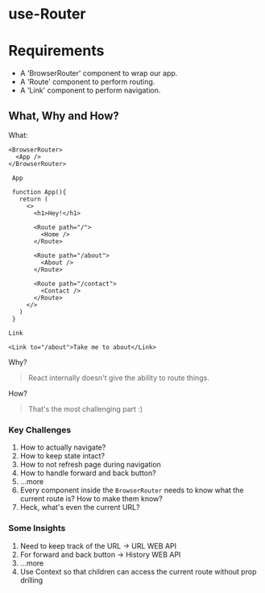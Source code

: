 # use-Router

# Requirements
- A 'BrowserRouter' component to wrap our app.
- A 'Route' component to perform routing.
- A 'Link' component to perform navigation.


## What, Why and How?
What:

```
<BrowserRouter>
  <App />
</BrowserRouter>
```
```
 App
 
 function App(){
   return (
     <>
       <h1>Hey!</h1>
       
       <Route path="/">
         <Home />
       </Route>
       
       <Route path="/about">
         <About />
       </Route>
       
       <Route path="/contact">
         <Contact />
       </Route>
     </>
   )
 }
```
```
Link

<Link to="/about">Take me to about</Link>
```


Why?

> React internally doesn't give the ability to route things.



How?

> That's the most challenging part :)



### Key Challenges
1. How to actually navigate?
2. How to keep state intact?
3. How to not refresh page during navigation
4. How to handle forward and back button?
5. ...more
6. Every component inside the `BrowserRouter` needs to know what the current route is? How to make them know?
7. Heck, what's even the current URL?


### Some Insights
1. Need to keep track of the URL -> URL WEB API
2. For forward and back button -> History WEB API
3. ...more
4. Use Context so that children can access the current route without prop drilling

